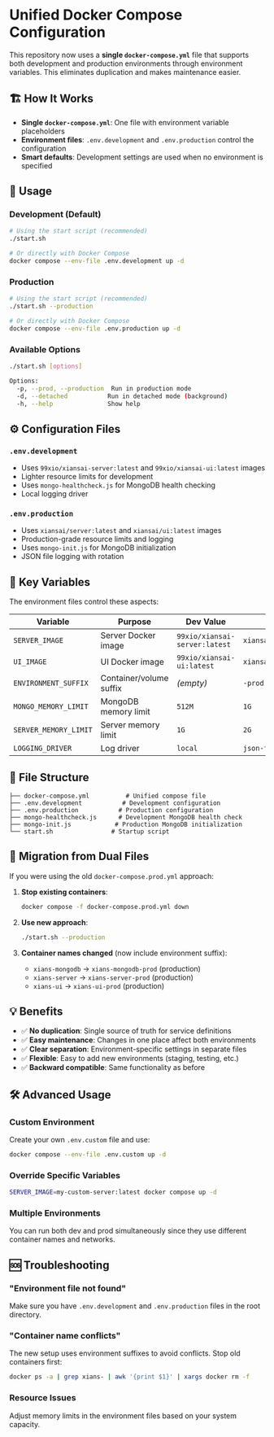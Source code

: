 # Unified Docker Compose Configuration

This repository now uses a **single `docker-compose.yml`** file that supports both development and production environments through environment variables. This eliminates duplication and makes maintenance easier.

## 🏗️ How It Works

- **Single `docker-compose.yml`**: One file with environment variable placeholders
- **Environment files**: `.env.development` and `.env.production` control the configuration
- **Smart defaults**: Development settings are used when no environment is specified

## 🚀 Usage

### Development (Default)
```bash
# Using the start script (recommended)
./start.sh

# Or directly with Docker Compose
docker compose --env-file .env.development up -d
```

### Production
```bash
# Using the start script (recommended)
./start.sh --production

# Or directly with Docker Compose
docker compose --env-file .env.production up -d
```

### Available Options
```bash
./start.sh [options]

Options:
  -p, --prod, --production  Run in production mode
  -d, --detached           Run in detached mode (background)
  -h, --help               Show help
```

## ⚙️ Configuration Files

### `.env.development`
- Uses `99xio/xiansai-server:latest` and `99xio/xiansai-ui:latest` images
- Lighter resource limits for development
- Uses `mongo-healthcheck.js` for MongoDB health checking
- Local logging driver

### `.env.production`
- Uses `xiansai/server:latest` and `xiansai/ui:latest` images  
- Production-grade resource limits and logging
- Uses `mongo-init.js` for MongoDB initialization
- JSON file logging with rotation

## 🔧 Key Variables

The environment files control these aspects:

| Variable | Purpose | Dev Value | Prod Value |
|----------|---------|-----------|------------|
| `SERVER_IMAGE` | Server Docker image | `99xio/xiansai-server:latest` | `xiansai/server:latest` |
| `UI_IMAGE` | UI Docker image | `99xio/xiansai-ui:latest` | `xiansai/ui:latest` |
| `ENVIRONMENT_SUFFIX` | Container/volume suffix | _(empty)_ | `-prod` |
| `MONGO_MEMORY_LIMIT` | MongoDB memory limit | `512M` | `1G` |
| `SERVER_MEMORY_LIMIT` | Server memory limit | `1G` | `2G` |
| `LOGGING_DRIVER` | Log driver | `local` | `json-file` |

## 📁 File Structure

```
├── docker-compose.yml          # Unified compose file
├── .env.development           # Development configuration
├── .env.production           # Production configuration  
├── mongo-healthcheck.js      # Development MongoDB health check
├── mongo-init.js            # Production MongoDB initialization
└── start.sh                # Startup script
```

## 🔄 Migration from Dual Files

If you were using the old `docker-compose.prod.yml` approach:

1. **Stop existing containers**:
   ```bash
   docker compose -f docker-compose.prod.yml down
   ```

2. **Use new approach**:
   ```bash
   ./start.sh --production
   ```

3. **Container names changed** (now include environment suffix):
   - `xians-mongodb` → `xians-mongodb-prod` (production)
   - `xians-server` → `xians-server-prod` (production)
   - `xians-ui` → `xians-ui-prod` (production)

## 💡 Benefits

- ✅ **No duplication**: Single source of truth for service definitions
- ✅ **Easy maintenance**: Changes in one place affect both environments  
- ✅ **Clear separation**: Environment-specific settings in separate files
- ✅ **Flexible**: Easy to add new environments (staging, testing, etc.)
- ✅ **Backward compatible**: Same functionality as before

## 🛠️ Advanced Usage

### Custom Environment
Create your own `.env.custom` file and use:
```bash
docker compose --env-file .env.custom up -d
```

### Override Specific Variables
```bash
SERVER_IMAGE=my-custom-server:latest docker compose up -d
```

### Multiple Environments
You can run both dev and prod simultaneously since they use different container names and networks.

## 🆘 Troubleshooting

### "Environment file not found"
Make sure you have `.env.development` and `.env.production` files in the root directory.

### "Container name conflicts"  
The new setup uses environment suffixes to avoid conflicts. Stop old containers first:
```bash
docker ps -a | grep xians- | awk '{print $1}' | xargs docker rm -f
```

### Resource Issues
Adjust memory limits in the environment files based on your system capacity. 